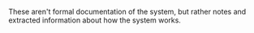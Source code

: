 These aren't formal documentation of the system, but rather notes and extracted
information about how the system works.
